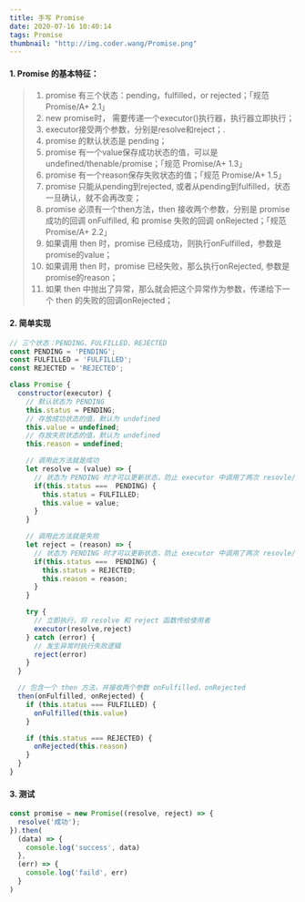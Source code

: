 ```yaml
---
title: 手写 Promise
date: 2020-07-16 10:40:14
tags: Promise
thumbnail: "http://img.coder.wang/Promise.png"
---
```


#### 1. Promise 的基本特征：

> 1. promise 有三个状态：pending，fulfilled，or rejected；「规范 Promise/A+ 2.1」
> 2. new promise时， 需要传递一个executor()执行器，执行器立即执行；
> 3. executor接受两个参数，分别是resolve和reject；.
> 4. promise  的默认状态是 pending；
> 5. promise 有一个value保存成功状态的值，可以是undefined/thenable/promise；「规范 Promise/A+ 1.3」
> 6. promise 有一个reason保存失败状态的值；「规范 Promise/A+ 1.5」
> 7. promise 只能从pending到rejected, 或者从pending到fulfilled，状态一旦确认，就不会再改变；
> 8. promise 必须有一个then方法，then 接收两个参数，分别是 promise 成功的回调 onFulfilled, 和 promise 失败的回调 onRejected；「规范 Promise/A+ 2.2」
> 9. 如果调用 then 时，promise 已经成功，则执行onFulfilled，参数是promise的value；
> 10. 如果调用 then 时，promise 已经失败，那么执行onRejected, 参数是promise的reason；
> 11. 如果 then 中抛出了异常，那么就会把这个异常作为参数，传递给下一个 then 的失败的回调onRejected；

<!-- more -->

#### 2. 简单实现

```js
// 三个状态：PENDING、FULFILLED、REJECTED
const PENDING = 'PENDING';
const FULFILLED = 'FULFILLED';
const REJECTED = 'REJECTED';

class Promise {
  constructor(executor) {
    // 默认状态为 PENDING
    this.status = PENDING;
    // 存放成功状态的值，默认为 undefined
    this.value = undefined;
    // 存放失败状态的值，默认为 undefined
    this.reason = undefined;

    // 调用此方法就是成功
    let resolve = (value) => {
      // 状态为 PENDING 时才可以更新状态，防止 executor 中调用了两次 resovle/reject 方法
      if(this.status ===  PENDING) {
        this.status = FULFILLED;
        this.value = value;
      }
    } 

    // 调用此方法就是失败
    let reject = (reason) => {
      // 状态为 PENDING 时才可以更新状态，防止 executor 中调用了两次 resovle/reject 方法
      if(this.status ===  PENDING) {
        this.status = REJECTED;
        this.reason = reason;
      }
    }

    try {
      // 立即执行，将 resolve 和 reject 函数传给使用者  
      executor(resolve,reject)
    } catch (error) {
      // 发生异常时执行失败逻辑
      reject(error)
    }
  }

  // 包含一个 then 方法，并接收两个参数 onFulfilled、onRejected
  then(onFulfilled, onRejected) {
    if (this.status === FULFILLED) {
      onFulfilled(this.value)
    }

    if (this.status === REJECTED) {
      onRejected(this.reason)
    }
  }
}

```

#### 3. 测试

```js
const promise = new Promise((resolve, reject) => {
  resolve('成功');
}).then(
  (data) => {
    console.log('success', data)
  },
  (err) => {
    console.log('faild', err)
  }
)
```